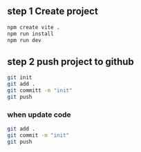 ## step 1 Create project
```bash
npm create vite .
npm run install
npm run dev
```

## step 2 push project to github
```bash
git init
git add .
git committ -m "init"
git push
```

### when update code
```bash
git add .
git commit -m "init"
git push
```